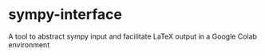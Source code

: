 # sympy-interface
A tool to abstract sympy input and facilitate LaTeX output in a Google Colab environment
